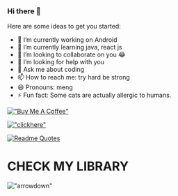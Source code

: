 


### Hi there 👋
<!-- **Lymengchun/Lymengchun** is a ✨ _special_ ✨ repository because its `README.md` (this file) appears on your GitHub profile. -->

Here are some ideas to get you started:

- 🔭 I’m currently working on Android
- 🌱 I’m currently learning java, react js
- 👯 I’m looking to collaborate on you 😂
- 🤔 I’m looking for help with you
- 💬 Ask me about coding
- 📫 How to reach me: try hard be strong
- 😄 Pronouns: meng
- ⚡ Fun fact: Some cats are actually allergic to humans.


[!["Buy Me A Coffee"](https://www.buymeacoffee.com/assets/img/custom_images/orange_img.png)](https://www.buymeacoffee.com/lymengchhun)

[!["clickhere"](https://media.giphy.com/media/rvUbaxVpe87qErZ6yE/giphy.gif)](https://profile-summary-for-github.com/user/lymengchun)

[![Readme Quotes](https://quotes-github-readme.vercel.app/api?type=horizontal&theme=dark)](https://github.com/piyushsuthar/github-readme-quotes)

# CHECK MY LIBRARY
!["arrowdown"](https://media.giphy.com/media/hJl9v892gjwLEdHoZv/giphy.gif)



